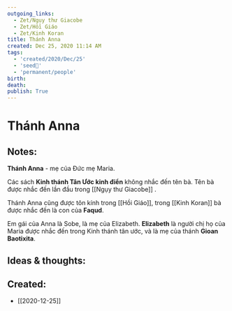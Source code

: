 ```yaml
---
outgoing_links:
  - Zet/Ngụy thư Giacobe
  - Zet/Hồi Giáo
  - Zet/Kinh Koran
title: Thánh Anna
created: Dec 25, 2020 11:14 AM
tags:
  - 'created/2020/Dec/25'
  - 'seed🥜'
  - 'permanent/people'
birth: 
death: 
publish: True
---
```

# Thánh Anna

## Notes:
**Thánh Anna** - mẹ của Đức mẹ Maria. 

Các sách **Kinh thánh Tân Ước kinh điển** không nhắc đến tên bà. Tên bà được nhắc đến lần đầu trong [[Ngụy thư Giacobe]] .

Thánh Anna cũng được tôn kính trong [[Hồi Giáo]], trong [[Kinh Koran]] bà được nhắc đến là con của **Faqud**. 

Em gái của Anna là Sobe, là mẹ của Elizabeth. **Elizabeth** là người chị họ của Maria được nhắc đến trong Kinh thánh tân ước, và là mẹ của thánh **Gioan Baotixita**.

## Ideas & thoughts:

## Created:
- [[2020-12-25]]
